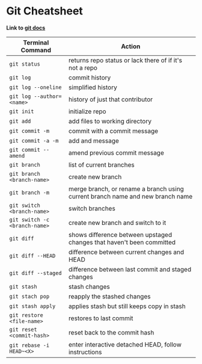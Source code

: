 # Git Cheatsheet

**Link to [git docs](https://git-scm.com/doc)**

| Terminal Command | Action |
| ---------------- | ------ |
| `git status` | returns repo status or lack there of if it's not a repo |
| `git log` | commit history |
| `git log --oneline` | simplified history |
| `git log --author=<name>` | history of just that contributor |
| `git init` | initialize repo |
| `git add` | add files to working directory |
| `git commit -m` | commit with a commit message |
| `git commit -a -m` | add and message |
| `git commit --amend` | amend previous commit message |
| `git branch` | list of current branches |
| `git branch <branch-name>` | create new branch |
| `git branch -m` | merge branch, or rename a branch using current branch name and new branch name |
| `git switch <branch-name>` | switch branches |
| `git switch -c <branch-name>` | create new branch and switch to it |
| `git diff` | shows difference between upstaged changes that haven't been committed |
| `git diff --HEAD` | difference between current changes and HEAD |
| `git diff --staged` | difference between last commit and staged changes |
| `git stash` | stash changes |
| `git stach pop` | reapply the stashed changes |
| `git stash apply` | applies stash but still keeps copy in stash |
| `git restore <file-name>` | restores to last commit |
| `git reset <commit-hash>` | reset back to the commit hash |
| `git rebase -i HEAD~<X>` | enter interactive detached HEAD, follow instructions |
